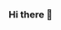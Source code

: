 ### Hi there 👋

<!--
**AdityaYadav02/AdityaYadav02** is a ✨ _special_ ✨ repository because its `README.md` (this file) appears on your GitHub profile.

Here are some ideas to get you started:

- 🔭 I’m currently working on Data Science, Machine Learning
- 🌱 I’m currently learning 
- 👯 I’m looking to collaborate on Python, Data Science, Big Data and Devops projects
- 🤔 I’m looking for Data Science, Machine Learning, deep Learning, NLP, Python, Java and MLOPS
- 💬 Ask me about  Python, Java, SQL, Data Science, AI, Big Data, AWS
- 📫 How to reach me: mail me @ yadavaditya07@gmail.com
- 😄 Pronouns: He/His
- ⚡ Fun fact: I would like to do Cooking, Exercise, Help Someone, Learn New Skills and social work in free time.

![Github stats](https://github-readme-stats.vercel.app/api?username=AdityaYadav02&theme=highcontrast&show_icons=true&count_private=true)
-->
